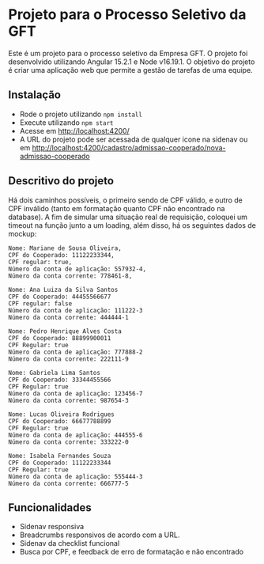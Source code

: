 # Projeto para o Processo Seletivo da GFT

Este é um projeto para o processo seletivo da Empresa GFT. O projeto foi desenvolvido utilizando Angular 15.2.1 e Node v16.19.1. O objetivo do projeto é criar uma aplicação web que permite a gestão de tarefas de uma equipe.

## Instalação

- Rode o projeto utilizando `npm install`
- Execute utilizando `npm start`
- Acesse em [http://localhost:4200/](http://localhost:4200/)
- A URL do projeto pode ser acessada de qualquer icone na sidenav ou em [http://localhost:4200/cadastro/admissao-cooperado/nova-admissao-cooperado](http://localhost:4200/cadastro/admissao-cooperado/nova-admissao-cooperado)

## Descritivo do projeto

Há dois caminhos possíveis, o primeiro sendo de CPF válido, e outro de CPF inválido (tanto em formatação quanto CPF não encontrado na database). A fim de simular uma situação real de requisição, coloquei um timeout na função junto a um loading, além disso, há os seguintes dados de mockup:

```
Nome: Mariane de Sousa Oliveira,
CPF do Cooperado: 11122233344,
CPF regular: true,
Número da conta de aplicação: 557932-4,
Número da conta corrente: 778461-8,

Nome: Ana Luiza da Silva Santos
CPF do Cooperado: 44455566677
CPF regular: false
Número da conta de aplicação: 111222-3
Número da conta corrente: 444444-1

Nome: Pedro Henrique Alves Costa
CPF do Cooperado: 88899900011
CPF Regular: true
Número da conta de aplicação: 777888-2
Número da conta corrente: 222111-9

Nome: Gabriela Lima Santos
CPF do Cooperado: 33344455566
CPF Regular: true
Número da conta de aplicação: 123456-7
Número da conta corrente: 987654-3

Nome: Lucas Oliveira Rodrigues
CPF do Cooperado: 66677788899
CPF Regular: true
Número da conta de aplicação: 444555-6
Número da conta corrente: 333222-0

Nome: Isabela Fernandes Souza
CPF do Cooperado: 11122233344
CPF Regular: true
Número da conta de aplicação: 555444-3
Número da conta corrente: 666777-5
```

## Funcionalidades

- Sidenav responsiva
- Breadcrumbs responsivos de acordo com a URL.
- Sidenav da checklist funcional
- Busca por CPF, e feedback de erro de formatação e não encontrado
